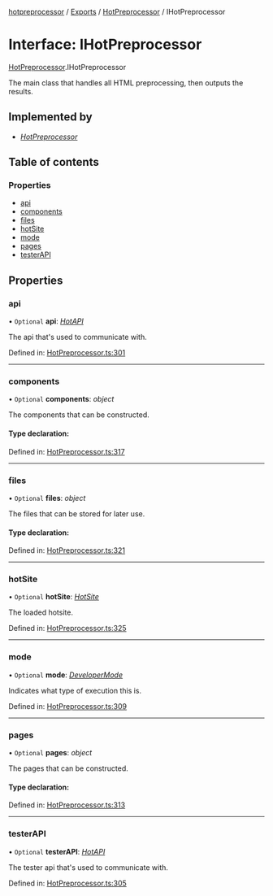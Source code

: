 [hotpreprocessor](../README.md) / [Exports](../modules.md) / [HotPreprocessor](../modules/hotpreprocessor.md) / IHotPreprocessor

# Interface: IHotPreprocessor

[HotPreprocessor](../modules/hotpreprocessor.md).IHotPreprocessor

The main class that handles all HTML preprocessing, then outputs the
results.

## Implemented by

* [*HotPreprocessor*](../classes/hotpreprocessor.hotpreprocessor-1.md)

## Table of contents

### Properties

- [api](hotpreprocessor.ihotpreprocessor.md#api)
- [components](hotpreprocessor.ihotpreprocessor.md#components)
- [files](hotpreprocessor.ihotpreprocessor.md#files)
- [hotSite](hotpreprocessor.ihotpreprocessor.md#hotsite)
- [mode](hotpreprocessor.ihotpreprocessor.md#mode)
- [pages](hotpreprocessor.ihotpreprocessor.md#pages)
- [testerAPI](hotpreprocessor.ihotpreprocessor.md#testerapi)

## Properties

### api

• `Optional` **api**: [*HotAPI*](../classes/hotapi.hotapi-1.md)

The api that's used to communicate with.

Defined in: [HotPreprocessor.ts:301](https://github.com/OurFreeLight/HotPreprocessor/blob/5a339e8/src/HotPreprocessor.ts#L301)

___

### components

• `Optional` **components**: *object*

The components that can be constructed.

#### Type declaration:

Defined in: [HotPreprocessor.ts:317](https://github.com/OurFreeLight/HotPreprocessor/blob/5a339e8/src/HotPreprocessor.ts#L317)

___

### files

• `Optional` **files**: *object*

The files that can be stored for later use.

#### Type declaration:

Defined in: [HotPreprocessor.ts:321](https://github.com/OurFreeLight/HotPreprocessor/blob/5a339e8/src/HotPreprocessor.ts#L321)

___

### hotSite

• `Optional` **hotSite**: [*HotSite*](hotpreprocessor.hotsite.md)

The loaded hotsite.

Defined in: [HotPreprocessor.ts:325](https://github.com/OurFreeLight/HotPreprocessor/blob/5a339e8/src/HotPreprocessor.ts#L325)

___

### mode

• `Optional` **mode**: [*DeveloperMode*](../enums/hot.developermode.md)

Indicates what type of execution this is.

Defined in: [HotPreprocessor.ts:309](https://github.com/OurFreeLight/HotPreprocessor/blob/5a339e8/src/HotPreprocessor.ts#L309)

___

### pages

• `Optional` **pages**: *object*

The pages that can be constructed.

#### Type declaration:

Defined in: [HotPreprocessor.ts:313](https://github.com/OurFreeLight/HotPreprocessor/blob/5a339e8/src/HotPreprocessor.ts#L313)

___

### testerAPI

• `Optional` **testerAPI**: [*HotAPI*](../classes/hotapi.hotapi-1.md)

The tester api that's used to communicate with.

Defined in: [HotPreprocessor.ts:305](https://github.com/OurFreeLight/HotPreprocessor/blob/5a339e8/src/HotPreprocessor.ts#L305)
